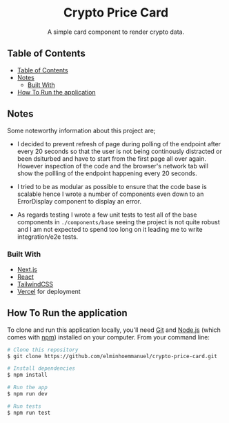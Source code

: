 <!-- Please update value in the {}  -->

<h1 align="center">Crypto Price Card</h1>

<div align="center">
   A simple card component to render crypto data.
</div>

<!-- TABLE OF CONTENTS -->

## Table of Contents

- [Table of Contents](#table-of-contents)
- [Notes](#notes)
  - [Built With](#built-with)
- [How To Run the application](#how-to-run-the-application)

<!-- OVERVIEW -->


## Notes
Some noteworthy information about this project are;

- I decided to prevent refresh of page during polling of the endpoint after every 20 seconds so that the user is not being continously distracted or been dsiturbed and have to start from the first page all over again. However inspection of the code and the browser's network tab will show the pollling of the endpoint happening every 20 seconds.

- I tried to be as modular as possible to ensure that the code base is scalable hence I wrote a number of components even down to an ErrorDisplay component to display an error.

- As regards testing I wrote a few unit tests to test all of the base components in `./components/base` seeing the project is not quite robust and I am not expected to spend too long on it leading me to write integration/e2e tests.

### Built With

<!-- This section should list any major frameworks that you built your project using. Here are a few examples.-->

- [Next.js](https://nextjs.org/)
- [React](https://reactjs.org/)
- [TailwindCSS](https://tailwindcss.com/)
- [Vercel](https://vercel.com) for deployment
## How To Run the application

<!-- Example: -->

To clone and run this application locally, you'll need [Git](https://git-scm.com) and [Node.js](https://nodejs.org/en/download/) (which comes with [npm](http://npmjs.com)) installed on your computer. From your command line:

```bash
# Clone this repository
$ git clone https://github.com/elminhoemmanuel/crypto-price-card.git

# Install dependencies
$ npm install

# Run the app
$ npm run dev

# Run tests
$ npm run test
```
